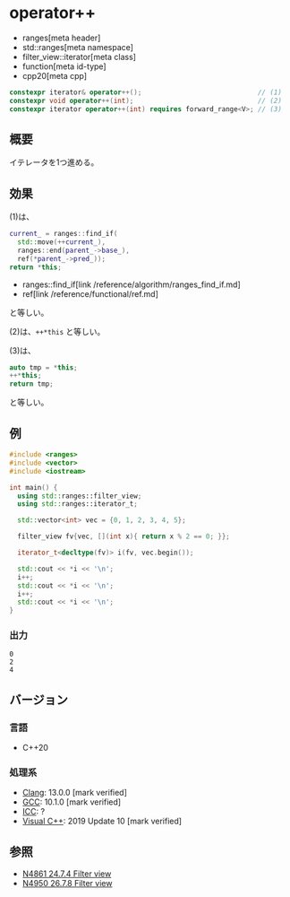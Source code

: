 # operator++
* ranges[meta header]
* std::ranges[meta namespace]
* filter_view::iterator[meta class]
* function[meta id-type]
* cpp20[meta cpp]

```cpp
constexpr iterator& operator++();                             // (1)
constexpr void operator++(int);                               // (2)
constexpr iterator operator++(int) requires forward_range<V>; // (3)
```

## 概要

イテレータを1つ進める。

## 効果

(1)は、

```cpp
current_ = ranges::find_if(
  std::move(++current_),
  ranges::end(parent_->base_),
  ref(*parent_->pred_));
return *this;
```
* ranges::find_if[link /reference/algorithm/ranges_find_if.md]
* ref[link /reference/functional/ref.md]

と等しい。

(2)は、`++*this` と等しい。

(3)は、
```cpp
auto tmp = *this;
++*this;
return tmp;
```

と等しい。

## 例
```cpp example
#include <ranges>
#include <vector>
#include <iostream>

int main() {
  using std::ranges::filter_view;
  using std::ranges::iterator_t;

  std::vector<int> vec = {0, 1, 2, 3, 4, 5};

  filter_view fv{vec, [](int x){ return x % 2 == 0; }};

  iterator_t<decltype(fv)> i(fv, vec.begin());

  std::cout << *i << '\n';
  i++;
  std::cout << *i << '\n';
  i++;
  std::cout << *i << '\n';
}
```

### 出力
```
0
2
4
```

## バージョン
### 言語
- C++20

### 処理系
- [Clang](/implementation.md#clang): 13.0.0 [mark verified]
- [GCC](/implementation.md#gcc): 10.1.0 [mark verified]
- [ICC](/implementation.md#icc): ?
- [Visual C++](/implementation.md#visual_cpp): 2019 Update 10 [mark verified]

## 参照
- [N4861 24.7.4 Filter view](https://timsong-cpp.github.io/cppwp/n4861/range.filter)
- [N4950 26.7.8 Filter view](https://timsong-cpp.github.io/cppwp/n4950/range.filter)
